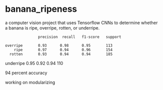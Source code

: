 # banana_ripeness

a computer vision project that uses Tensorflow CNNs to determine whether a banana is ripe, overripe, rotten, or underripe.


                   precision  recall   f1-score   support

    overripe       0.93      0.98      0.95       113
        ripe       0.97      0.94      0.96       154
      rotten       0.93      0.94      0.94       185
   underripe       0.95      0.92      0.94       110


94 percent accuracy
   


working on modularizing
